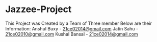 # Jazzee-Project

This Project was Created by a Team of Three member Below are their Information:
Anshul Buxy - 21ce02014@gmail.com
Jatin Sahu - 21ce02010@gmail.com
Kushal Bansal - 21ce02014@gmail.com
